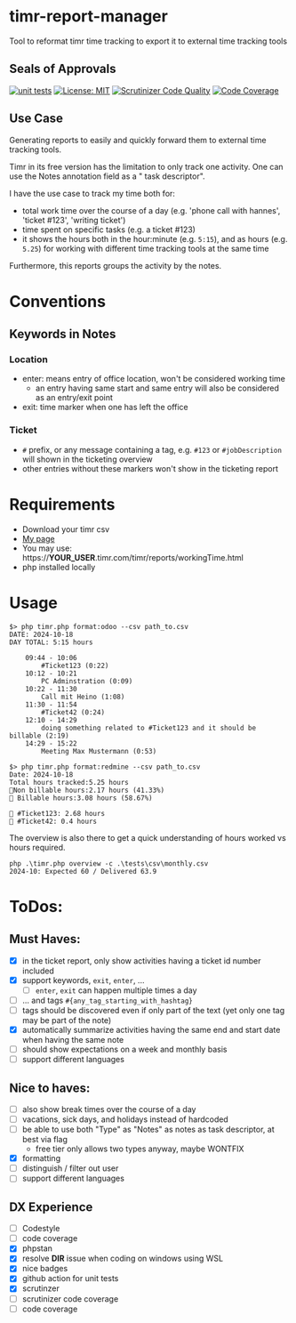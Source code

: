 # timr-report-manager

Tool to reformat timr time tracking to export it to external time tracking tools

## Seals of Approvals

[![unit tests](https://github.com/k0pernikus/timr-report-manager/actions/workflows/php.yml/badge.svg)](https://github.com/k0pernikus/timr-report-manager/actions/workflows/php.yml)
[![License: MIT](https://img.shields.io/badge/License-MIT-yellow.svg)](https://opensource.org/licenses/MIT)
[![Scrutinizer Code Quality](https://scrutinizer-ci.com/g/k0pernikus/timr-report-manager/badges/quality-score.png?b=main)](https://scrutinizer-ci.com/g/k0pernikus/timr-report-manager/?branch=main)
[![Code Coverage](https://scrutinizer-ci.com/g/k0pernikus/timr-report-manager/badges/coverage.png?b=main)](https://scrutinizer-ci.com/g/k0pernikus/timr-report-manager/?branch=main)

## Use Case

Generating reports to easily and quickly forward them to external time tracking tools.

Timr in its free version has the limitation to only track one activity. One can use the Notes annotation field as a "
task descriptor".

I have the use case to track my time both for:

- total work time over the course of a day (e.g. 'phone call with hannes', 'ticket #123', 'writing ticket')
- time spent on specific tasks (e.g. a ticket #123)
- it shows the hours both in the hour:minute (e.g. `5:15`), and as hours (e.g. `5.25`) for working with different time
  tracking tools at the same time

Furthermore, this reports groups the activity by the notes.

# Conventions

## Keywords in Notes

### Location

- enter: means entry of office location, won't be considered working time
    - an entry having same start and same entry will also be considered as an entry/exit point
- exit: time marker when one has left the office

### Ticket

- `#` prefix, or any message containing a tag, e.g. `#123` or `#jobDescription` will shown in the ticketing overview
- other entries without these markers won't show in the ticketing report

# Requirements

- Download your timr csv
- [My page](https://kopernikus.timr.com/timr/reports/workingTime.html)
- You may use: https://__YOUR_USER__.timr.com/timr/reports/workingTime.html
- php installed locally

# Usage

```
$> php timr.php format:odoo --csv path_to.csv
DATE: 2024-10-18
DAY TOTAL: 5:15 hours

    09:44 - 10:06
        #Ticket123 (0:22)
    10:12 - 10:21
        PC Adminstration (0:09)
    10:22 - 11:30
        Call mit Heino (1:08)
    11:30 - 11:54
        #Ticket42 (0:24)
    12:10 - 14:29
        doing something related to #Ticket123 and it should be billable (2:19)
    14:29 - 15:22
        Meeting Max Mustermann (0:53)
```

```
$> php timr.php format:redmine --csv path_to.csv
Date: 2024-10-18
Total hours tracked:5.25 hours
💩Non billable hours:2.17 hours (41.33%)
 Billable hours:3.08 hours (58.67%)

󱞩 #Ticket123: 2.68 hours
󱞩 #Ticket42: 0.4 hours
```

The overview is also there to get a quick understanding of hours worked vs hours required.

```
php .\timr.php overview -c .\tests\csv\monthly.csv
2024-10: Expected 60 / Delivered 63.9
```

# ToDos:

## Must Haves:

- [x] in the ticket report, only show activities having a ticket id number included
- [x] support keywords, `exit`, `enter`, ...
    - [ ] `enter`, `exit` can happen multiple times a day
- [ ] ... and tags `#{any_tag_starting_with_hashtag}`
- [ ] tags should be discovered even if only part of the text (yet only one tag may be part of the note)
- [x] automatically summarize activities having the same end and start date when having the same note
- [ ] should show expectations on a week and monthly basis
- [ ] support different languages

## Nice to haves:

- [ ] also show break times over the course of a day
- [ ] vacations, sick days, and holidays instead of hardcoded
- [ ] be able to use both "Type" as "Notes" as notes as task descriptor, at best via flag
    - free tier only allows two types anyway, maybe WONTFIX
- [x] formatting
- [ ] distinguish / filter out user
- [ ] support different languages

## DX Experience

- [ ] Codestyle
- [ ] code coverage
- [x] phpstan
- [x] resolve __DIR__ issue when coding on windows using WSL
- [x] nice badges
- [x] github action for unit tests
- [x] scrutinzer
- [ ] scrutinizer code coverage
- [ ] code coverage

